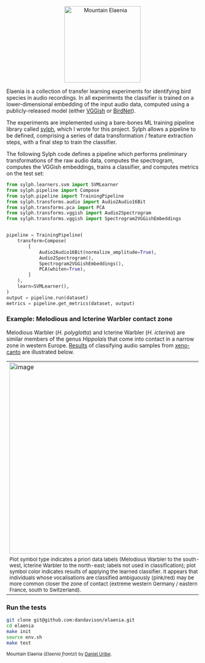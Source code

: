 <p align="center">
    <img width=200px src="https://user-images.githubusercontent.com/52205/74559386-e3a95400-4f29-11ea-9062-57c926547ab7.png" alt="Mountain Elaenia" />
</p>

Elaenia is a collection of transfer learning experiments for identifying bird
species in audio recordings. In all experiments the classifier is
trained on a lower-dimensional embedding of the input audio data,
computed using a publicly-released model (either
[VGGish](https://github.com/tensorflow/models/tree/master/research/audioset/vggish)
or [BirdNet](https://github.com/kahst/BirdNET)).

The experiments are implemented using a bare-bones ML training pipeline library called [sylph](https://github.com/dandavison/sylph), which I wrote for this project. Sylph allows a pipeline to be defined, comprising a series of data transformation / feature extraction steps, with a final step to train the classifier.

The following Sylph code defines a pipeline which performs preliminary transformations of the raw audio data, computes the spectrogram, computes the VGGish embeddings, trains a classifier, and computes metrics on the test set:

```python
from sylph.learners.svm import SVMLearner
from sylph.pipeline import Compose
from sylph.pipeline import TrainingPipeline
from sylph.transforms.audio import Audio2Audio16Bit
from sylph.transforms.pca import PCA
from sylph.transforms.vggish import Audio2Spectrogram
from sylph.transforms.vggish import Spectrogram2VGGishEmbeddings


pipeline = TrainingPipeline(
    transform=Compose(
        [
            Audio2Audio16Bit(normalize_amplitude=True),
            Audio2Spectrogram(),
            Spectrogram2VGGishEmbeddings(),
            PCA(whiten=True),
        ]
    ),
    learn=SVMLearner(),
)
output = pipeline.run(dataset)
metrics = pipeline.get_metrics(dataset, output)
```

### Example: Melodious and Icterine Warbler contact zone

Melodious Warbler (_H. polyglotta_) and Icterine Warbler (_H. icterina_) are similar members of the genus _Hippolais_ that come into contact in a narrow zone in western Europe. [Results](https://dandavison.github.io/2020/02/Hippolais.html) of classifying audio samples from [xeno-canto](https://www.xeno-canto.org/) are illustrated below.

<table><tr><td><img width=500px src="https://user-images.githubusercontent.com/52205/134423857-59da5d1c-7abd-4b79-ad72-3ab3c78efcbf.png" alt="image" /><sub><br>Plot symbol type indicates a priori data labels (Melodious Warbler to the south-west, Icterine Warbler to the north-east; labels not used in classification); plot symbol color indicates results of applying the learned classifier. It appears that individuals whose vocalisations are classified ambiguously (pink/red) may be more common closer the zone of contact (extreme western Germany / eastern France, south to Switzerland).</sub></td></tr></table>

### Run the tests

```sh
git clone git@github.com:dandavison/elaenia.git
cd elaenia
make init
source env.sh
make test
```

<sub>Mountain Elaenia (_Elaenia frantzi_) by [Daniel Uribe](https://www.flickr.com/photos/birdingtourscolombia/15234111589).</sub>
